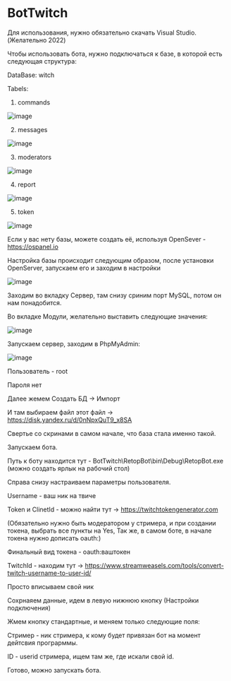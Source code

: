 # BotTwitch
Для использования, нужно обязательно скачать Visual Studio. (Желательно 2022)

Чтобы использовать бота, нужно подключаться к базе, 
в которой есть следующая структура:

DataBase: witch

Tabels:

1) commands

![image](https://github.com/retopology/BotTwitch/assets/88750093/97b214cf-d5cf-48bf-b3a0-981c2514e81c)

2) messages

![image](https://github.com/retopology/BotTwitch/assets/88750093/00a96cbd-41a4-4fa3-8c61-54f751a85060)


3) moderators

![image](https://github.com/retopology/BotTwitch/assets/88750093/5b70edfd-0492-47d3-a7fe-1b3b818b509f)

4) report

![image](https://github.com/retopology/BotTwitch/assets/88750093/ec49ba28-41a5-4e56-8c97-df5a4e2db656)

5) token

![image](https://github.com/retopology/BotTwitch/assets/88750093/ac6a0e28-6e65-4c38-9b74-98d80b522fce)


Если у вас нету базы, можете создать её, используя OpenSever - https://ospanel.io

Настройка базы происходит следующим образом, после установки OpenServer, запускаем его и заходим в настройки

![image](https://github.com/retopology/BotTwitch/assets/88750093/135bc53a-f9da-409c-a4b0-52e12dc4c571)

Заходим во вкладку Сервер, там снизу сриним порт MySQL, потом он нам понадобится.

Во вкладке Модули, желательно выставить следующие значения:

![image](https://github.com/retopology/BotTwitch/assets/88750093/a3131195-9550-4d5c-b578-7bff1e1f9718)

Запускаем сервер, заходим в PhpMyAdmin:

![image](https://github.com/retopology/BotTwitch/assets/88750093/fa4279af-bf9e-4760-adb0-e448c8e76f6b)

Пользователь - root

Пароля нет

Далее жемем Создать БД -> Импорт 

И там выбираем файл этот файл -> https://disk.yandex.ru/d/0nNpxQuT9_x8SA

Свертье со скринами в самом начале, что база стала именно такой.

Запускаем бота.

Путь к боту находится тут - BotTwitch\RetopBot\bin\Debug\RetopBot.exe (можно создать ярлык на рабочий стол)

Справа снизу настраиваем параметры пользователя.

Username - ваш ник на твиче

Token и ClinetId - можно найти тут -> https://twitchtokengenerator.com

(Обязательно нужно быть модератором у стримера, и при создании токена, выбрать все пункты на Yes, Так же, в самом боте, в начале токена нужно дописать oauth:)

Финальный вид токена - oauth:ваштокен

TwitchId - находим тут -> https://www.streamweasels.com/tools/convert-twitch-username-to-user-id/

Просто вписываем свой ник


Сохрнаяем данные, идем в левую нижнюю кнопку (Настройки подключения)

Жмем кнопку стандартные, и меняем только следующие поля:

Стример - ник стримера, к кому будет привязан бот на момент дейтсвия програрммы.

ID - userid стримера, ищем там же, где искали свой id.

Готово, можно запускать бота.



